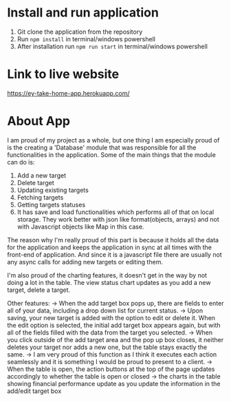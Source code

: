 # Install and run application
1. Git clone the application from the repository
2. Run `npm install` in terminal/windows powershell
3. After installation run `npm run start` in terminal/windows powershell

# Link to live website
https://ey-take-home-app.herokuapp.com/

# About App
I am proud of my project as a whole, but one thing I am especially proud of is the creating a 'Database' module that was responsible for all the functionalities in the application. Some of the main things that the module can do is:

1. Add a new target
2. Delete target
3. Updating existing targets
4. Fetching targets
5. Getting targets statuses
6. It has save and load functionalities which performs all of that on local storage. They work better with json like format(objects, arrays) and not with Javascript objects like Map in this case.

The reason why I'm really proud of this part is because it holds all the data for the application and keeps the application in sync at all times with the front-end of application. And since it is a javascript file there are usually not any async calls for adding new targets or editing them.

I'm also proud of the charting features, it doesn't get in the way by not doing a lot in the table. The view status chart updates as you add a new target, delete a target.

Other features:
-> When the add target box pops up, there are fields to enter all of your data, including a drop down list for current status. 
-> Upon saving, your new target is added with the option to edit or delete it. When the edit option is selected, the initial add target box appears again, but with all of the fields filled with the data from the target you selected.
-> When you click outside of the add target area and the pop up box closes, it neither deletes your target nor adds a new one, but the table stays exactly the same. 
-> I am very proud of this function as I think it executes each action seamlessly and it is something I would be proud to present to a client.
-> When the table is open, the action buttons at the top of the page updates accordingly to whether the table is open or closed
-> the charts in the table showing financial performance update as you update the information in the add/edit target box

